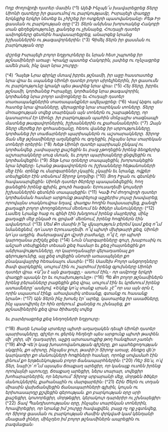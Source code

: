 
Ողբ ժողովրդի դստեր մասին
(^1) _Ալեֆ Ինչպե՜ս խավարեցրեց Տերը Սիոնի դստերը իր ցասումով ու բարկությամբ,
Իսրայելի փառքը երկնքից երկիր նետեց
եւ չհիշեց իր ոտքերի պատվանդանը։
Բեթ Իր ցասման ու բարկության օրը_
(^2) _Տերն անխնա խորտակեց Հակոբի տան գեղեցկությունը,
քանդեց ու չխնայեց,
Հուդայի դստեր ամրոցները գետնին հավասարեցրեց,
անարգեց նրանց իշխաններին ու թագավորներին։_
(^3) _Գիմել Տերն իր ցասման ու բարկության օրը_


_փշրեց Իսրայելի բոլոր եղջյուրները
եւ նրան հետ շպրտեց իր թշնամիների առաջ։
Կրակը պատեց Հակոբին,
լափեց ու ոչնչացրեց ամեն բան, ինչ կար նրա շուրջը։_

(^4) _Դալեթ Նրա գիրկը մտավ իբրեւ թշնամի,
իր աջը հաստատեց նրա վրա
եւ սպանեց Սիոնի դստեր բոլոր սիրելիներին,
իր ցասումն ու բարկությունը կրակի պես թափեց նրա վրա։_
(^5) _Հեյ Տերը, իբրեւ թշնամի, կործանեց Իսրայելը,
կործանեց նրա թագավորին,
կործանեց նրա բոլոր ամրոցները
եւ Հուդայի դստեր տառապանքներին տառապանքներ ավելացրեց։_
(^6) _Վավ Այգու պես հատեց նրա վրանները,
վերացրեց նրա տարեկան տոները.
Տերը մոռացության տվեց տարեկան այն տոներն ու շաբաթները,
որ կատարում էր Սիոնը.
իր բարկության պահին մռնչալիս
տագնապի մատնեց թագավորներին,
իշխաններին ու քահանաներին։_
(^7) _Զայն Տերը մերժեց իր զոհասեղանը,
հեռու վանեց իր սրբությունները,
կործանեց իր տաճարների պարիսպներն ու աշտարակները.
Տիրոջ Տան մեջ թշնամիները աղմկեցին ու գոչեցին,
ինչպես նրա տարեկան տոների օրերին։_
(^8) _Խեթ Սիոնի դստեր պարիսպն ընկավ ու կործանվեց.
չափալարը քաշեցին եւ բաց չթողեցին իրենց ձեռքերից.
աշտարակները սուգ մտան,
եւ բոլոր պարիսպները ցնցվեցին ու կործանվեցին։_
(^9) _Տեթ Նրա դռները տապալեցին,
խորտակեցին նրա նիգերը։
Նրանց թագավորներն ու իշխանները հեթանոսների մեջ էին.
օրենք ու մարգարեներ չկային,
չկային եւ նրանք, ովքեր տեսիլքներ էին տեսնում Տիրոջ կողմից։_
(^10) _Յոդ Իջան ու գետնին հավասարվեցին։
Սիոնի դստեր ծերերը պապանձվեցին,
հող ցանեցին իրենց գլխին,
քուրձ հագան։
Երուսաղեմի կույսերի իշխաններին գետնին տապալեցին։_
(^11) _Կաֆ Իմ ժողովրդի դստեր կործանման համար
արցունք թափելուց աչքերիս լույսը խավարեց,
որովայնս տակնուվրա եղավ,
փառքս հողին հավասարվեց,
քանզի քաղաքի բոլոր փողոցներում մեռնում են ծծկեր մանուկները։_
(^12) _Լամեդ Նրանք հաց ու գինի էին խնդրում իրենց մայրերից,
մինչ քաղաքի մեջ ընկած ու ցրված՝
մեռնում, իրենց հոգիներն էին ավանդում։_
(^13) _Մեմ Քո մասին ի՞նչ վկայություն բերեմ
կամ քեզ ո՞ւմ նմանեցնեմ,
դո՛ւստր Երուսաղեմի.
ո՞վ պիտի մխիթարի քեզ, Սիոնի կո՛ւյս աղջիկ.
ծանրացավ քո վշտի բաժակը,
ո՞վ է, որ պիտի կարողանա բժշկել քեզ։_
(^14) _Նուն Մարգարեները զուր, խաբուսիկ ու անշահ տեսիլքներ տեսան քեզ համար
եւ քեզ չհայտնեցին քո անիրավությունները,
որ կարողանայիր վերադառնալ քո գերությունից,
այլ քեզ տվեցին սնոտի առասպելներ
քո բնակավայրից հեռանալու մասին։_
(^15) _Սամեխ Բոլոր անցորդները ծափ զարկեցին,
սուլում էին ու շարժում իրենց գլուխները Սիոնի դստեր վրա.
«Ա՞յս է այն քաղաքը,- ասում էին,-
որ ամբողջ երկրի փառքի պսակն էր եւ ուրախությունը»։_
(^16) _Պե Քո բոլոր թշնամիներն իրենց բերանները բացեցին քեզ վրա,
սուլում էին եւ կրճտում իրենց ատամները՝ ասելով.
«Եկեք կո՛ւլ տանք սրան. չէ՞ որ սա այն օրն է, որին սպասում էինք.
ահավասիկ տեսանք, գտանք ու հասանք նրան»։_
(^17) _Այն Տերն ինչ խոսել էր՝ արեց,
կատարեց իր ասածները,
ինչ պատվիրել էր հին օրերում.
քանդեց ու չխնայեց,
քո թշնամիներին քեզ վրա ծիծաղել տվեց_


_եւ բարձրացրեց քեզ նեղողների եղջյուրը։_

(^18) _Ցադե Նրանց սրտերը պիտի աղաղակեն
դեպի Սիոնի դստեր պարիսպները,
գիշեր ու ցերեկ հեղեղի պես արցունք պիտի թափեն.
մի՛ լռիր, մի՛ դադարիր,
աչքդ արտասուքից թող հանգիստ չառնի։_
(^19) _Քոֆ Վե՛ր կաց խոստովանության գիշերը,
քո պահեցողության սկզբին,
քո սիրտը, ինչպես ջուր, թափի՛ր Տիրոջ առաջ,
ձեռքդ վե՛ր կարկառիր քո մանուկների հոգիների համար,
որոնք սովամահ էին լինում քո երթեւեկության բոլոր ճանապարհներին։_
(^20) _Ռեշ Տե՛ս, ո՛վ Տեր, նայի՛ր՝ ո՞ւմ այսպես ճռաքաղ արեցիր,
որ կանայք ուտեն իրենց որովայնի պտուղը,
ճռաքաղ արեցիր, ներս տարար, տվեցիր խոհարարներին,
որ ներսում՝ Տիրոջ սրբարանի մեջ,
մորթեն ծծկեր մանուկներին,
քահանային ու մարգարեին։_
(^21) _Շին Ծերն ու տղան միասին վախճանվեցին ճանապարհների գլխին,
կույսն ու երիտասարդը քշվեցին գերության.
քո բարկության օրը սրի քաշեցիր,
կոտորեցիր, մորթեցիր, կերակուր դարձրիր ու չխնայեցիր։_
(^22) _Տավ Պանդխտությանս օրը, ինչպես տարեկան տոներին,
հրավիրեցիր, որ նրանք իմ շուրջը հավաքվեն,
բայց ոչ ոք չգտնվեց, որ Տիրոջ ցասման ու բարկության ժամին
փրկված կամ կենդանի մնացած լիներ,
մինչդեռ իմ բոլոր թշնամիներն ապրեցին ու բազմացան։_
